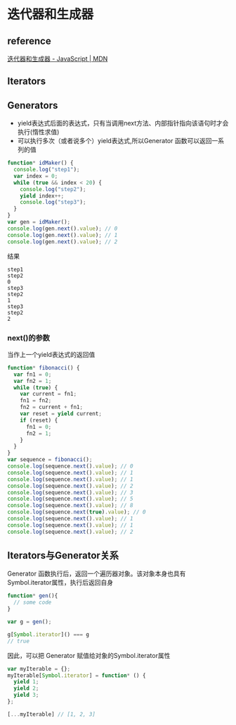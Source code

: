 # 迭代器和生成器

## reference

[迭代器和生成器 - JavaScript | MDN](https://developer.mozilla.org/zh-CN/docs/Web/JavaScript/Guide/Iterators_and_Generators)

## Iterators

## Generators

- yield表达式后面的表达式，只有当调用next方法、内部指针指向该语句时才会执行(惰性求值)
- 可以执行多次（或者说多个）yield表达式,所以Generator 函数可以返回一系列的值

```js
function* idMaker() {
  console.log("step1");
  var index = 0;
  while (true && index < 20) {
    console.log("step2");
    yield index++;
    console.log("step3");
  }
}
var gen = idMaker();
console.log(gen.next().value); // 0
console.log(gen.next().value); // 1
console.log(gen.next().value); // 2
```

结果

```
step1
step2
0
step3
step2
1
step3
step2
2
```

### next()的参数

当作上一个yield表达式的返回值

```js
function* fibonacci() {
  var fn1 = 0;
  var fn2 = 1;
  while (true) {
    var current = fn1;
    fn1 = fn2;
    fn2 = current + fn1;
    var reset = yield current;
    if (reset) {
      fn1 = 0;
      fn2 = 1;
    }
  }
}
var sequence = fibonacci();
console.log(sequence.next().value); // 0
console.log(sequence.next().value); // 1
console.log(sequence.next().value); // 1
console.log(sequence.next().value); // 2
console.log(sequence.next().value); // 3
console.log(sequence.next().value); // 5
console.log(sequence.next().value); // 8
console.log(sequence.next(true).value); // 0
console.log(sequence.next().value); // 1
console.log(sequence.next().value); // 1
console.log(sequence.next().value); // 2
```

## Iterators与Generator关系

Generator 函数执行后，返回一个遍历器对象。该对象本身也具有Symbol.iterator属性，执行后返回自身

```js
function* gen(){
  // some code
}

var g = gen();

g[Symbol.iterator]() === g
// true
```

因此，可以把 Generator 赋值给对象的Symbol.iterator属性

```js
var myIterable = {};
myIterable[Symbol.iterator] = function* () {
  yield 1;
  yield 2;
  yield 3;
};

[...myIterable] // [1, 2, 3]
```
